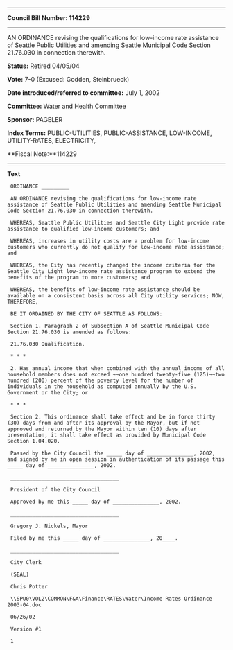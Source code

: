 

********

**Council Bill Number: 114229**
********

 AN ORDINANCE revising the qualifications for low-income rate assistance of Seattle Public Utilities and amending Seattle Municipal Code Section 21.76.030 in connection therewith.

**Status:** Retired 04/05/04
   
**Vote:** 7-0 (Excused: Godden, Steinbrueck)
   
   
**Date introduced/referred to committee:** July 1, 2002
   
**Committee:** Water and Health Committee
   
**Sponsor:** PAGELER
   
   
**Index Terms:** PUBLIC-UTILITIES, PUBLIC-ASSISTANCE, LOW-INCOME, UTILITY-RATES, ELECTRICITY,

**Fiscal Note:**114229

********

**Text**
   
```
 ORDINANCE _________

 AN ORDINANCE revising the qualifications for low-income rate assistance of Seattle Public Utilities and amending Seattle Municipal Code Section 21.76.030 in connection therewith.

 WHEREAS, Seattle Public Utilities and Seattle City Light provide rate assistance to qualified low-income customers; and

 WHEREAS, increases in utility costs are a problem for low-income customers who currently do not qualify for low-income rate assistance; and

 WHEREAS, the City has recently changed the income criteria for the Seattle City Light low-income rate assistance program to extend the benefits of the program to more customers; and

 WHEREAS, the benefits of low-income rate assistance should be available on a consistent basis across all City utility services; NOW, THEREFORE,

 BE IT ORDAINED BY THE CITY OF SEATTLE AS FOLLOWS:

 Section 1. Paragraph 2 of Subsection A of Seattle Municipal Code Section 21.76.030 is amended as follows:

 21.76.030 Qualification.

 * * *

 2. Has annual income that when combined with the annual income of all household members does not exceed ~~one hundred twenty-five (125)~~two hundred (200) percent of the poverty level for the number of individuals in the household as computed annually by the U.S. Government or the City; or

 * * *

 Section 2. This ordinance shall take effect and be in force thirty (30) days from and after its approval by the Mayor, but if not approved and returned by the Mayor within ten (10) days after presentation, it shall take effect as provided by Municipal Code Section 1.04.020.

 Passed by the City Council the _____ day of _______________, 2002, and signed by me in open session in authentication of its passage this _____ day of _______________, 2002.

 ___________________________________

 President of the City Council

 Approved by me this _____ day of _______________, 2002.

 ___________________________________

 Gregory J. Nickels, Mayor

 Filed by me this _____ day of _______________, 20____.

 ___________________________________

 City Clerk

 (SEAL)

 Chris Potter

 \\SPU0\VOL2\COMMON\F&A\Finance\RATES\Water\Income Rates Ordinance 2003-04.doc

 06/26/02

 Version #1

 1

```
